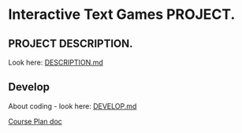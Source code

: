 ﻿# Interactive Text Games PROJECT.

## PROJECT DESCRIPTION.
Look here: [DESCRIPTION.md](DESCRIPTION.md)


## Develop
About coding - look here: [DEVELOP.md](DEVELOP.md)

[Course Plan doc](https://docs.google.com/document/d/1A-Ptzb_IXEagarVsjOCiyIvSMYNrxTIvUHeT9fS43Io/edit)